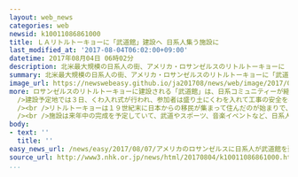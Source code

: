 ```yaml
---
layout: web_news
categories: web
newsid: k10011086861000
title: ＬＡリトルトーキョーに「武道館」建設へ 日系人集う施設に
last_modified_at: '2017-08-04T06:02:00+09:00'
datetime: 2017年08月04日 06時02分
description: 北米最大規模の日系人の街、アメリカ・ロサンゼルスのリトルトーキョーに「武道館」と名付けられた多目的施設が建設されることになり、３日、予定地でくわ入れ式が行われました。
summary: 北米最大規模の日系人の街、アメリカ・ロサンゼルスのリトルトーキョーに「武道館」と名付けられた多目的施設が建設されることになり、３日、予定地でくわ入れ式が行われました。
image_url: https://newswebeasy.github.io/ja201708/news/web/image/2017/08/07/k10011086861000.jpg
more: ロサンゼルスのリトルトーキョーに建設される「武道館」は、日系コミュニティーが縮小する中、地元の日系人たちが集える施設を作ろうと計画しました。<br /><br
  />建設予定地では３日、くわ入れ式が行われ、参加者は盛り土にくわを入れて工事の安全を祈願しました。<br /><br />続いて、地元の日系団体のディーン・マツバヤシ事務局長が「施設の建設は４０年来の夢でした。この『武道館』での活動が地域の絆を強め、われわれ全員のホームとなることを願います」とあいさつしました。<br
  /><br />リトルトーキョーは１９世紀末に日本からの移民が集まって住んだのが始まりで、第２次世界大戦前は３万人の日系人が住んでいましたが、現在は６５００人ほどに減り、活性化が課題となっています。<br
  /><br />施設は来年中の完成を予定していて、武道やスポーツ、音楽イベントなど、日系人が交流を深める場所として活用されます。
body:
- text: ''
  title: ''
easy_news_url: /news/easy/2017/08/07/アメリカのロサンゼルスに日系人が武道館を建てる/
source_url: http://www3.nhk.or.jp/news/html/20170804/k10011086861000.html
...
```

